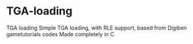 # TGA-loading
TGA loading
Simple TGA loading, with RLE support, based from Digiben gametutorials codes
Made completely in C
